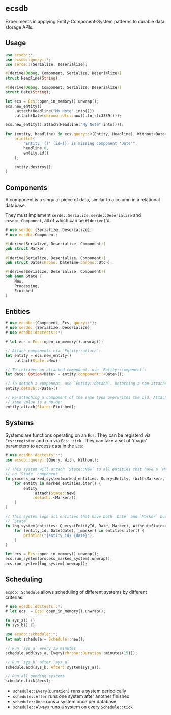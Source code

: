 # `ecsdb`

Experiments in applying Entity-Component-System patterns to durable data storage APIs.

## Usage

```rust
use ecsdb::*;
use ecsdb::query::*;
use serde::{Serialize, Deserialize};

#[derive(Debug, Component, Serialize, Deserialize)]
struct Headline(String);

#[derive(Debug, Component, Serialize, Deserialize)]
struct Date(String);

let ecs = Ecs::open_in_memory().unwrap();
ecs.new_entity()
    .attach(Headline("My Note".into()))
    .attach(Date(chrono::Utc::now().to_rfc3339()));

ecs.new_entity().attach(Headline("My Note".into()));

for (entity, headline) in ecs.query::<(Entity, Headline), Without<Date>>().into_iter() {
    println!(
        "Entity '{}' (id={}) is missing component 'Date'",
        headline.0,
        entity.id()
    );

    entity.destroy();
}
```

## Components

A component is a singular piece of data, similar to a column in a relational
database.

They must implement `serde::Serialize`, `serde::Deserialize` and
`ecsdb::Component`, all of which can be `#[derive]`'d.

```rust
# use serde::{Serialize, Deserialize};
# use ecsdb::Component;

#[derive(Serialize, Deserialize, Component)]
pub struct Marker;

#[derive(Serialize, Deserialize, Component)]
pub struct Date(chrono::DateTime<chrono::Utc>);

#[derive(Serialize, Deserialize, Component)]
pub enum State {
    New,
    Processing,
    Finished
}
```

## Entities

```rust
# use ecsdb::{Component, Ecs, query::*};
# use serde::{Serialize, Deserialize};
# use ecsdb::doctests::*;

# let ecs = Ecs::open_in_memory().unwrap();

// Attach components via `Entity::attach`:
let entity = ecs.new_entity()
    .attach(State::New);

// To retrieve an attached component, use `Entity::component`:
let date: Option<Date> = entity.component::<Date>();

// To detach a component, use `Entity::detach`. Detaching a non-attached component is a no-op:
entity.detach::<Date>();

// Re-attaching a component of the same type overwrites the old. Attaching the
// same value is a no-op:
entity.attach(State::Finished);
```

## Systems

Systems are functions operating on an `Ecs`. They can be registerd via
`Ecs::register` and run via `Ecs::tick`. They can take a set of 'magic'
parameters to access data in the `Ecs`:

```rust
# use ecsdb::doctests::*;
use ecsdb::query::{Query, With, Without};

// This system will attach `State::New` to all entities that have a `Marker` but
// no `State` component
fn process_marked_system(marked_entities: Query<Entity, (With<Marker>, Without<State>)>) {
    for entity in marked_entities.iter() {
        entity
            .attach(State::New)
            .detach::<Marker>();
    }
}

// This system logs all entities that have both `Date` and `Marker` but no
// `State`
fn log_system(entities: Query<(EntityId, Date, Marker), Without<State>>) {
    for (entity_id, Date(date), _marker) in entities.iter() {
        println!("{entity_id} {date}");
    }
}

let ecs = Ecs::open_in_memory().unwrap();
ecs.run_system(process_marked_system).unwrap();
ecs.run_system(log_system).unwrap();
```

## Scheduling

`ecsdb::Schedule` allows scheduling of different systems by different criterias:

```rust
# use ecsdb::doctests::*;
# let ecs  = Ecs::open_in_memory().unwrap();

fn sys_a() {}
fn sys_b() {}

use ecsdb::schedule::*;
let mut schedule = Schedule::new();

// Run `sys_a` every 15 minutes
schedule.add(sys_a, Every(chrono::Duration::minutes(15)));

// Run `sys_b` after `sys_a`
schedule.add(sys_b, After::system(sys_a));

// Run all pending systems
schedule.tick(&ecs);
```

- `schedule::Every(Duration)` runs a system periodically
- `schedule::After` runs one system after another finished
- `schedule::Once` runs a system once per database
- `schedule::Always` runs a system on every `Schedule::tick`
